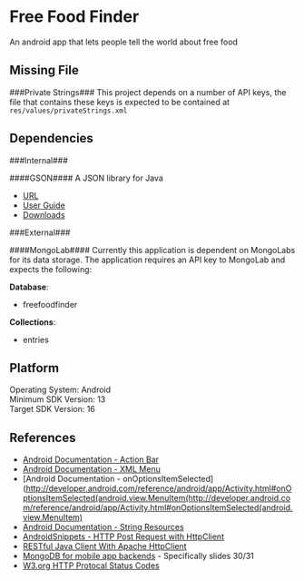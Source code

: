 Free Food Finder
========

An android app that lets people tell the world about free food

Missing File
--------

###Private Strings###
This project depends on a number of API keys, the file that contains these keys
is expected to be contained at `res/values/privateStrings.xml`

Dependencies
--------

###Internal###

####GSON####
A JSON library for Java

- [URL](http://code.google.com/p/google-gson/)
- [User Guide](https://sites.google.com/site/gson/gson-user-guide)
- [Downloads](http://code.google.com/p/google-gson/downloads/list)

###External###

####MongoLab####
Currently this application is dependent on MongoLabs for its data storage.
The application requires an API key to MongoLab and expects the following: <br />

<b>Database</b>:
- freefoodfinder

<b>Collections</b>:
- entries

Platform
--------
Operating System: Android <br />
Minimum SDK Version: 13 <br />
Target SDK Version: 16 <br />

References
--------
- [Android Documentation - Action Bar](http://developer.android.com/guide/topics/ui/actionbar.html)
- [Android Documentation - XML Menu](http://developer.android.com/guide/topics/ui/menus.html#xml)
- [Android Documentation - onOptionsItemSelected](http://developer.android.com/reference/android/app/Activity.html#onOptionsItemSelected(android.view.MenuItem(http://developer.android.com/reference/android/app/Activity.html#onOptionsItemSelected(android.view.MenuItem)
- [Android Documentation - String Resources](http://developer.android.com/guide/topics/resources/string-resource.html)
- [AndroidSnippets - HTTP Post Request with HttpClient](http://www.androidsnippets.com/executing-a-http-post-request-with-httpclient)
- [RESTful Java Client With Apache HttpClient](http://www.mkyong.com/webservices/jax-rs/restful-java-client-with-apache-httpclient/)
- [MongoDB for mobile app backends](http://www.slideshare.net/marakana/learn-5611322) - Specifically slides 30/31
- [W3.org HTTP Protocal Status Codes](http://www.w3.org/Protocols/rfc2616/rfc2616-sec10.html)
